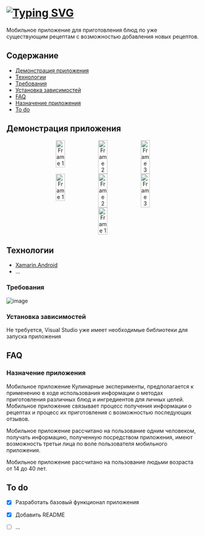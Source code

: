 # [![Typing SVG](https://readme-typing-svg.herokuapp.com?font=Roboto&size=30&pause=10000&color=000000&random=false&width=768&lines=Мобильное+приложение+кулинарные+эксперименты)](https://git.io/typing-svg)
Мобильное приложение для приготовления блюд по уже существующим рецептам с возможностью добавления новых рецептов. 

## Содержание
- [Демонстрация приложения](#демонстрация-приложения)
- [Технологии](#технологии)
- [Требования](#требования)
- [Установка зависимостей](#установка-зависимостей)
- [FAQ](#FAQ)
- [Назначение приложения](#назначение-приложения)
- [To do](#to-do)


## Демонстрация приложения

<div align="center" style="display: flex; justify-content: center;">
  <img src="https://github.com/wowcrise54/Mobile_DevOps/assets/166754436/ddda0013-1d67-4404-a240-f202db50652a" alt="Frame 1" width="22%" style="max-width: 22.22%;">
  <img src="https://github.com/wowcrise54/Mobile_DevOps/assets/166754436/7bdb2f6c-f0e0-4c5b-8d16-aa0c0783dd25" alt="Frame 2" width="22%" style="max-width: 22.22%;">
  <img src="https://github.com/wowcrise54/Mobile_DevOps/assets/166754436/66574285-92c8-444a-b660-ca3ade7ab919" alt="Frame 3" width="22%" style="max-width: 22.22%;">
</div>

<div align="center" style="display: flex; justify-content: center;">
  <img src="https://github.com/wowcrise54/Mobile_DevOps/assets/166754436/c6b19d4f-6277-4953-88aa-b0c347b78672" alt="Frame 1" width="22%" style="max-width: 22.22%;">
  <img src="https://github.com/wowcrise54/Mobile_DevOps/assets/166754436/fd95d3af-5ffc-4567-869e-4c96f13206fd" alt="Frame 2" width="22%" style="max-width: 22.22%;">
  <img src="https://github.com/wowcrise54/Mobile_DevOps/assets/166754436/a33262af-63a7-4d9f-a905-d3806aa7cdbb" alt="Frame 3" width="22%" style="max-width: 22.22%;">
</div>

<div align="center" style="display: flex; justify-content: center;">
  <img src="https://github.com/wowcrise54/Mobile_DevOps/assets/166754436/88e1228a-1518-4668-879f-dbce5872afb3" alt="Frame 1" width="22%" style="max-width: 22.22%;">
</div>


## Технологии
- [Xamarin.Android](https://learn.microsoft.com/ru-ru/previous-versions/xamarin/android/)
- ...


### Требования
![image](https://github.com/wowcrise54/Mobile_DevOps/assets/166754436/345c7925-db19-4068-98d7-bb67c1e8f097)


### Установка зависимостей
Не требуется, Visual Studio уже имеет необходимые библиотеки для запуска приложения


## FAQ 


### Назначение приложения 
Мобильное приложение Кулинарные эксперименты, предполагается к применению в ходе использования информации о методах приготовления различных блюд и ингредиентов для личных целей. Мобильное приложение связывает процесс получения информации о рецептах и процесс их приготовления с возможностью последующих отзывов.

Мобильное приложение рассчитано на пользование одним человеком, получать информацию, полученную посредством приложения, имеют возможность третьи лица по воле пользователя мобильного приложения.

Мобильное приложение рассчитано на пользование людьми возраста от 14 до 40 лет.


## To do
- [x] Разработать базовый функционал приложения
- [x] Добавить README
- [ ] ...


